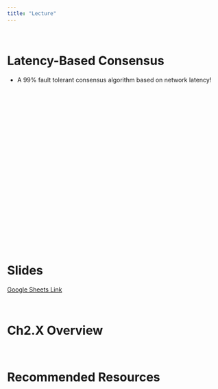 ```yaml
---
title: "Lecture"
---
```


<br />

# Latency-Based Consensus
- A 99% fault tolerant consensus algorithm based on network latency!

<br />
<br />
<iframe 
	width="560" 
	height="315" 
	src=""
	frameborder="0" 
	allow="accelerometer; autoplay; encrypted-media; gyroscope; picture-in-picture" 
	allowfullscreen>
</iframe>
<br />
<br />

# Slides

[Google Sheets Link]()

<br />

# Ch2.X Overview 


<br />

# Recommended Resources


<br />

